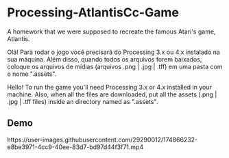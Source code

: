 # Processing-AtlantisCc-Game
A homework that we were supposed to recreate the famous Atari's game, Atlantis.

Olá! Para rodar o jogo você precisará do Processing 3.x ou 4.x instalado na sua máquina.
Além disso, quando todos os arquivos forem baixados, coloque os arquivos de mídias (arquivos .png | .jpg | .tff) em uma pasta com o nome ".assets".

Hello! To run the game you'll need Processing 3.x or 4.x installed in your machine.
Also, when all the files are downloaded, put all the assets (.png | .jpg | .tff files) inside an directory named as ".assets".

<h2>Demo</h2>
https://user-images.githubusercontent.com/29290012/174866232-e8be3971-4cc9-40ee-83d7-bd97d44f3f71.mp4

